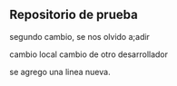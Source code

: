 ## Repositorio de prueba

segundo cambio, se nos olvido a;adir 

cambio local
cambio de otro desarrollador

se agrego una linea nueva.
